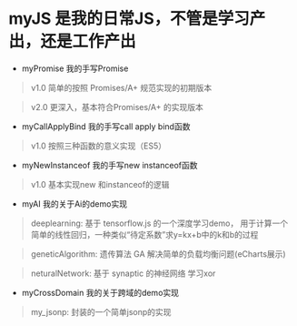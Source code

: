 # myJS 是我的日常JS，不管是学习产出，还是工作产出

* myPromise 我的手写Promise
> v1.0 简单的按照 Promises/A+ 规范实现的初期版本

> v2.0 更深入，基本符合Promises/A+ 的实现版本

* myCallApplyBind 我的手写call apply bind函数
> v1.0 按照三种函数的意义实现（ES5）

* myNewInstanceof 我的手写new instanceof函数
> v1.0 基本实现new 和instanceof的逻辑

* myAI 我的关于Ai的demo实现
> deeplearning: 基于 tensorflow.js 的一个深度学习demo， 用于计算一个简单的线性回归，一种类似“待定系数”求y=kx+b中的k和b的过程

> geneticAlgorithm: 遗传算法 GA 解决简单的负载均衡问题(eCharts展示)

> neturalNetwork: 基于 synaptic 的神经网络 学习xor

* myCrossDomain 我的关于跨域的demo实现
> my_jsonp: 封装的一个简单jsonp的实现
